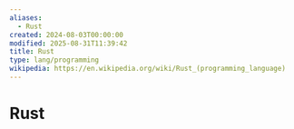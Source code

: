 ```yaml
---
aliases:
  - Rust
created: 2024-08-03T00:00:00
modified: 2025-08-31T11:39:42
title: Rust
type: lang/programming
wikipedia: https://en.wikipedia.org/wiki/Rust_(programming_language)
---
```


# Rust
